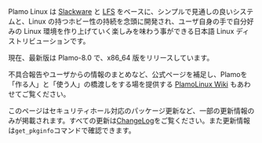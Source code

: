 Plamo Linux は [Slackware](http://www.slackware.com/) と [LFS](https://www.linuxfromscratch.org) をベースに、シンプルで見通しの良いシステムと、Linux の持つホビー性の持続を念頭に開発され、ユーザ自身の手で自分好みの Linux 環境を作り上げていく楽しみを味わう事ができる日本語 Linux ディストリビューションです。

現在、最新版は Plamo-8.0 で、x86_64 版をリリースしています。

不具合報告やユーザからの情報のまとめなど、公式ページを補足し、Plamoを「作る人」と「使う人」の橋渡しをする場を提供する [PlamoLinux Wiki](http://plamo.linet.gr.jp/) もあわせてご覧ください。

このページはセキュリティホール対応のパッケージ更新など、一部の更新情報のみが掲載されます。すべての更新は[ChangeLog](https://repository.plamolinux.org/pub/linux/Plamo/Plamo-7.x/x86_64/ChangeLog)をご覧ください。また更新情報は`get_pkginfo`コマンドで確認できます。
